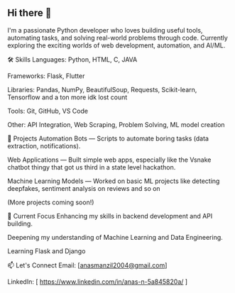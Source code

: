 ## Hi there 👋

I'm a passionate Python developer who loves building useful tools, automating tasks, and solving real-world problems through code.
Currently exploring the exciting worlds of web development, automation, and AI/ML.

🛠️ Skills
Languages: Python, HTML, C, JAVA

Frameworks: Flask, Flutter

Libraries: Pandas, NumPy, BeautifulSoup, Requests, Scikit-learn, Tensorflow and a ton more idk lost count

Tools: Git, GitHub, VS Code

Other: API Integration, Web Scraping, Problem Solving, ML model creation

🚀 Projects
Automation Bots — Scripts to automate boring tasks (data extraction, notifications).

Web Applications — Built simple web apps, especially like the Vsnake chatbot thingy that got us third in a state level hackathon.

Machine Learning Models — Worked on basic ML projects like detecting deepfakes, sentiment analysis on reviews and so on

(More projects coming soon!)

🎯 Current Focus
Enhancing my skills in backend development and API building.

Deepening my understanding of Machine Learning and Data Engineering.

Learning Flask and Django

📫 Let's Connect
Email: [anasmanzil2004@gmail.com]

LinkedIn: [ https://www.linkedin.com/in/anas-n-5a845820a/ ] 
